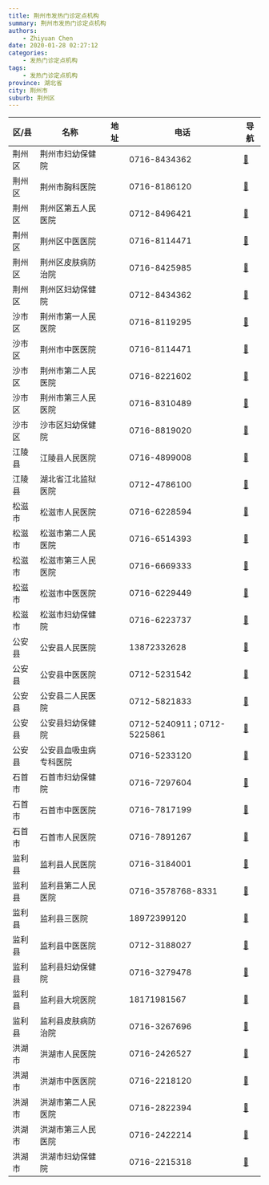 ```yaml
---
title: 荆州市发热门诊定点机构
summary: 荆州市发热门诊定点机构
authors: 
    - Zhiyuan Chen
date: 2020-01-28 02:27:12
categories: 
    - 发热门诊定点机构
tags: 
    - 发热门诊定点机构
province: 湖北省
city: 荆州市
suburb: 荆州区
---
```


|  区/县  |  名称  |  地址  |  电话  |  导航  |
|------|-------|------|------|------|
|  荆州区  |  荆州市妇幼保健院  |    |  0716-8434362  |  [🧭](https://ditu.amap.com/search?query=荆州市妇幼保健院)  
|  荆州区  |  荆州市胸科医院  |    |  0716-8186120  |  [🧭](https://ditu.amap.com/search?query=荆州市胸科医院)  
|  荆州区  |  荆州区第五人民医院  |    |  0712-8496421  |  [🧭](https://ditu.amap.com/search?query=荆州区第五人民医院)  
|  荆州区  |  荆州区中医医院  |    |  0716-8114471  |  [🧭](https://ditu.amap.com/search?query=荆州区中医医院)  
|  荆州区  |  荆州区皮肤病防治院  |    |  0716-8425985  |  [🧭](https://ditu.amap.com/search?query=荆州区皮肤病防治院)  
|  荆州区  |  荆州区妇幼保健院  |    |  0712-8434362  |  [🧭](https://ditu.amap.com/search?query=荆州区妇幼保健院)  
|  沙市区  |  荆州市第一人民医院  |    |  0716-8119295  |  [🧭](https://ditu.amap.com/search?query=荆州市第一人民医院)  
|  沙市区  |  荆州市中医医院  |    |  0716-8114471  |  [🧭](https://ditu.amap.com/search?query=荆州市中医医院)  
|  沙市区  |  荆州市第二人民医院  |    |  0716-8221602  |  [🧭](https://ditu.amap.com/search?query=荆州市第二人民医院)  
|  沙市区  |  荆州市第三人民医院  |    |  0716-8310489  |  [🧭](https://ditu.amap.com/search?query=荆州市第三人民医院)  
|  沙市区  |  沙市区妇幼保健院  |    |  0716-8819020  |  [🧭](https://ditu.amap.com/search?query=沙市区妇幼保健院)  
|  江陵县  |  江陵县人民医院  |    |  0716-4899008  |  [🧭](https://ditu.amap.com/search?query=江陵县人民医院)  
|  江陵县  |  湖北省江北监狱医院  |    |  0712-4786100  |  [🧭](https://ditu.amap.com/search?query=湖北省江北监狱医院)  
|  松滋市  |  松滋市人民医院  |    |  0716-6228594  |  [🧭](https://ditu.amap.com/search?query=松滋市人民医院)  
|  松滋市  |  松滋市第二人民医院  |    |  0716-6514393  |  [🧭](https://ditu.amap.com/search?query=松滋市第二人民医院)  
|  松滋市  |  松滋市第三人民医院  |    |  0716-6669333  |  [🧭](https://ditu.amap.com/search?query=松滋市第三人民医院)  
|  松滋市  |  松滋市中医医院  |    |  0716-6229449  |  [🧭](https://ditu.amap.com/search?query=松滋市中医医院)  
|  松滋市  |  松滋市妇幼保健院  |    |  0716-6223737  |  [🧭](https://ditu.amap.com/search?query=松滋市妇幼保健院)  
|  公安县  |  公安县人民医院  |    |  13872332628  |  [🧭](https://ditu.amap.com/search?query=公安县人民医院)  
|  公安县  |  公安县中医医院  |    |  0712-5231542  |  [🧭](https://ditu.amap.com/search?query=公安县中医医院)  
|  公安县  |  公安县二人民医院  |    |  0712-5821833  |  [🧭](https://ditu.amap.com/search?query=公安县二人民医院)  
|  公安县  |  公安县妇幼保健院  |    |  0712-5240911；0712-5225861  |  [🧭](https://ditu.amap.com/search?query=公安县妇幼保健院)  
|  公安县  |  公安县血吸虫病专科医院  |    |  0716-5233120  |  [🧭](https://ditu.amap.com/search?query=公安县血吸虫病专科医院)  
|  石首市  |  石首市妇幼保健院  |    |  0716-7297604  |  [🧭](https://ditu.amap.com/search?query=石首市妇幼保健院)  
|  石首市  |  石首市中医医院  |    |  0716-7817199  |  [🧭](https://ditu.amap.com/search?query=石首市中医医院)  
|  石首市  |  石首市人民医院  |    |  0716-7891267  |  [🧭](https://ditu.amap.com/search?query=石首市人民医院)  
|  监利县  |  监利县人民医院  |    |  0716-3184001  |  [🧭](https://ditu.amap.com/search?query=监利县人民医院)  
|  监利县  |  监利县第二人民医院  |    |  0716-3578768-8331  |  [🧭](https://ditu.amap.com/search?query=监利县第二人民医院)  
|  监利县  |  监利县三医院  |    |  18972399120  |  [🧭](https://ditu.amap.com/search?query=监利县三医院)  
|  监利县  |  监利县中医医院  |    |  0712-3188027  |  [🧭](https://ditu.amap.com/search?query=监利县中医医院)  
|  监利县  |  监利县妇幼保健院  |    |  0716-3279478  |  [🧭](https://ditu.amap.com/search?query=监利县妇幼保健院)  
|  监利县  |  监利县大垸医院  |    |  18171981567  |  [🧭](https://ditu.amap.com/search?query=监利县大垸医院)  
|  监利县  |  监利县皮肤病防治院  |    |  0716-3267696  |  [🧭](https://ditu.amap.com/search?query=监利县皮肤病防治院)  
|  洪湖市  |  洪湖市人民医院  |    |  0716-2426527  |  [🧭](https://ditu.amap.com/search?query=洪湖市人民医院)  
|  洪湖市  |  洪湖市中医医院  |    |  0716-2218120  |  [🧭](https://ditu.amap.com/search?query=洪湖市中医医院)  
|  洪湖市  |  洪湖市第二人民医院  |    |  0716-2822394  |  [🧭](https://ditu.amap.com/search?query=洪湖市第二人民医院)  
|  洪湖市  |  洪湖市第三人民医院  |    |  0716-2422214  |  [🧭](https://ditu.amap.com/search?query=洪湖市第三人民医院)  
|  洪湖市  |  洪湖市妇幼保健院  |    |  0716-2215318  |  [🧭](https://ditu.amap.com/search?query=洪湖市妇幼保健院)  

